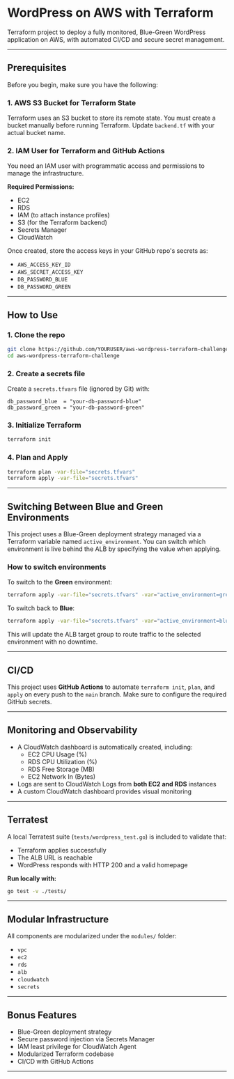 # WordPress on AWS with Terraform

Terraform project to deploy a fully monitored, Blue-Green WordPress application on AWS, with automated CI/CD and secure secret management.

---

## Prerequisites

Before you begin, make sure you have the following:

### 1. AWS S3 Bucket for Terraform State
Terraform uses an S3 bucket to store its remote state. You must create a bucket manually before running Terraform.
Update `backend.tf` with your actual bucket name.

### 2. IAM User for Terraform and GitHub Actions
You need an IAM user with programmatic access and permissions to manage the infrastructure.

**Required Permissions:**
- EC2
- RDS
- IAM (to attach instance profiles)
- S3 (for the Terraform backend)
- Secrets Manager
- CloudWatch

Once created, store the access keys in your GitHub repo's secrets as:
- `AWS_ACCESS_KEY_ID`
- `AWS_SECRET_ACCESS_KEY`
- `DB_PASSWORD_BLUE`
- `DB_PASSWORD_GREEN`

---

## How to Use

### 1. Clone the repo
```bash
git clone https://github.com/YOURUSER/aws-wordpress-terraform-challenge
cd aws-wordpress-terraform-challenge
```

### 2. Create a secrets file
Create a `secrets.tfvars` file (ignored by Git) with:
```hcl
db_password_blue  = "your-db-password-blue"
db_password_green = "your-db-password-green"
```

### 3. Initialize Terraform
```bash
terraform init
```

### 4. Plan and Apply
```bash
terraform plan -var-file="secrets.tfvars"
terraform apply -var-file="secrets.tfvars"
```

---

## Switching Between Blue and Green Environments

This project uses a Blue-Green deployment strategy managed via a Terraform variable named `active_environment`. You can switch which environment is live behind the ALB by specifying the value when applying.

### How to switch environments

To switch to the **Green** environment:
```bash
terraform apply -var-file="secrets.tfvars" -var="active_environment=green"
```

To switch back to **Blue**:
```bash
terraform apply -var-file="secrets.tfvars" -var="active_environment=blue"
```

This will update the ALB target group to route traffic to the selected environment with no downtime.

---

## CI/CD

This project uses **GitHub Actions** to automate `terraform init`, `plan`, and `apply` on every push to the `main` branch.
Make sure to configure the required GitHub secrets.

---

## Monitoring and Observability

- A CloudWatch dashboard is automatically created, including:
  - EC2 CPU Usage (%)
  - RDS CPU Utilization (%)
  - RDS Free Storage (MB)
  - EC2 Network In (Bytes)
- Logs are sent to CloudWatch Logs from **both EC2 and RDS** instances
- A custom CloudWatch dashboard provides visual monitoring

---

## Terratest

A local Terratest suite (`tests/wordpress_test.go`) is included to validate that:
- Terraform applies successfully
- The ALB URL is reachable
- WordPress responds with HTTP 200 and a valid homepage

**Run locally with:**
```bash
go test -v ./tests/
```

---

## Modular Infrastructure

All components are modularized under the `modules/` folder:
- `vpc`
- `ec2`
- `rds`
- `alb`
- `cloudwatch`
- `secrets`

---

## Bonus Features

- Blue-Green deployment strategy
- Secure password injection via Secrets Manager
- IAM least privilege for CloudWatch Agent
- Modularized Terraform codebase
- CI/CD with GitHub Actions

---

